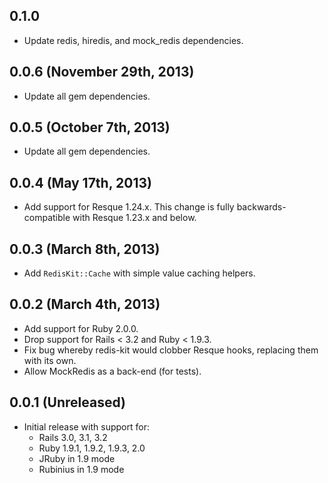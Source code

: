 0.1.0
-----

  * Update redis, hiredis, and mock_redis dependencies.

0.0.6 (November 29th, 2013)
---------------------------

  * Update all gem dependencies.

0.0.5 (October 7th, 2013)
-------------------------

  * Update all gem dependencies.

0.0.4 (May 17th, 2013)
----------------------

  * Add support for Resque 1.24.x. This change is fully backwards-compatible
    with Resque 1.23.x and below.

0.0.3 (March 8th, 2013)
-----------------------

  * Add `RedisKit::Cache` with simple value caching helpers.

0.0.2 (March 4th, 2013)
-----------------------

  * Add support for Ruby 2.0.0.
  * Drop support for Rails < 3.2 and Ruby < 1.9.3.
  * Fix bug whereby redis-kit would clobber Resque hooks, replacing them with
    its own.
  * Allow MockRedis as a back-end (for tests).

0.0.1 (Unreleased)
------------------

  * Initial release with support for:
    * Rails 3.0, 3.1, 3.2
    * Ruby 1.9.1, 1.9.2, 1.9.3, 2.0
    * JRuby in 1.9 mode
    * Rubinius in 1.9 mode

